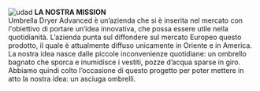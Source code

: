 ![udad](https://user-images.githubusercontent.com/62671277/77627531-58b77280-6f47-11ea-9687-74644300bcc9.png)
**LA NOSTRA MISSION**<br/>
Umbrella Dryer Advanced è un’azienda che si è inserita nel mercato con l'obiettivo di portare un’idea innovativa, che possa essere utile nella quotidianità. L’azienda punta sul diffondere sul mercato Europeo questo prodotto, il quale è attualmente diffuso unicamente in Oriente e in America. La nostra idea nasce dalle piccole inconvenienze quotidiane: un ombrello bagnato che sporca e inumidisce i vestiti, pozze d’acqua sparse in giro. Abbiamo quindi colto l’occasione di questo progetto per poter mettere in atto la nostra idea: un asciuga ombrelli. 
